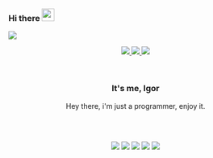 ### Hi there <img src="https://media.giphy.com/media/hvRJCLFzcasrR4ia7z/giphy.gif" width="25px">
![](https://visitor-badge.glitch.me/badge?page_id=igortcruz.igortcruz)
</br>
<p align="center">
  <a href="mailto:igortorres213@gmail.com">
    <img src="https://img.shields.io/badge/Gmail-D14836?style=for-the-badge&logo=gmail&logoColor=white" />
  </a>
  <a href="https://www.instagram.com/igortcruz/">
    <img src="https://img.shields.io/badge/Instagram-E4405F?style=for-the-badge&logo=instagram&logoColor=white" />
  </a>
  <a href="https://www.linkedin.com/in/igortcruz/">
    <img src="https://img.shields.io/badge/LinkedIn-0077B5?style=for-the-badge&logo=linkedin&logoColor=white" />
  </a>
</p>

<br />

<p align="center">
  
  <h3 align="center">It's me, Igor</h3>

  <p align="center">
    Hey there, i'm just a programmer, enjoy it.
  </p>
</p>

<br />
<br />

<p align="center">
  <img src="https://img.shields.io/badge/HTML%205-blue" />
  <img src="https://img.shields.io/badge/CSS-red" />
  <img src="https://img.shields.io/badge/MYSQL-blue" />
  <img src="https://img.shields.io/badge/VSCode-gray" />
  <img src="https://img.shields.io/badge/NodeJS-green" />
</p>

